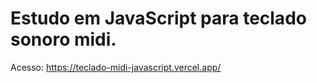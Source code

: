 # Estudo em JavaScript para teclado sonoro midi.
Acesso: https://teclado-midi-javascript.vercel.app/